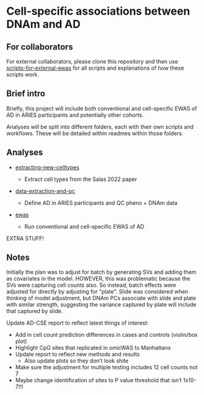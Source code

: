 # Cell-specific associations between DNAm and AD

## For collaborators

For external collaborators, please clone this repository and then use [scripts-for-external-ewas](scripts-for-external-ewas) for all scripts and explanations of how these scripts work.

## Brief intro

Briefly, this project will include both conventional and cell-specific EWAS of AD in ARIES participants and potentially other cohorts. 

Analyses will be split into different folders, each with their own scripts and workflows. These will be detailed within readmes within those folders. 

## Analyses

* [extracting-new-celltypes](extracting-new-celltypes)
	+ Extract cell types from the Salas 2022 paper

* [data-extraction-and-qc](data-extraction-and-qc)
	+ Define AD in ARIES participants and QC pheno + DNAm data

* [ewas](ewas)
	+ Run conventional and cell-specific EWAS of AD

EXTRA STUFF!


## Notes

Initially the plan was to adjust for batch by generating SVs and adding them as covariates in the model. HOWEVER, this was problematic because the SVs were capturing cell counts also. So instead, batch effects were adjusted for directly by adjusting for "plate". Slide was considered when thinking of model adjustment, but DNAm PCs associate with slide and plate with similar strength, suggesting the variance captured by plate will include that captured by slide. 

Update AD-CSE report to reflect latest things of interest:
-	Add in cell count prediction differences in cases and controls (violin/box plot)
-	Highlight CpG sites that replicated in omicWAS to Manhattans
-	Update report to reflect new methods and results
	+	Also update plots so they don’t look shite
-	Make sure the adjustment for multiple testing includes 12 cell counts not 7
-	Maybe change identification of sites to P value threshold that isn’t 1x10-7!!!
